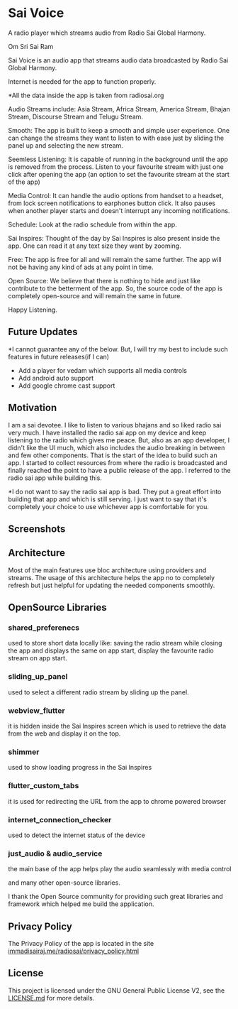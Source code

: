 # Sai Voice

A radio player which streams audio from Radio Sai Global Harmony.

Om Sri Sai Ram

Sai Voice is an audio app that streams audio data broadcasted by Radio Sai Global Harmony.

Internet is needed for the app to function properly.

*All the data inside the app is taken from radiosai.org

Audio Streams include:
Asia Stream, Africa Stream, America Stream, Bhajan Stream, Discourse Stream and Telugu Stream.

Smooth: The app is built to keep a smooth and simple user experience. One can change the streams they want to listen to with ease just by sliding the panel up and selecting the new stream.

Seemless Listening: It is capable of running in the background until the app is removed from the process. Listen to your favourite stream with just one click after opening the app (an option to set the favourite stream at the start of the app)

Media Control: It can handle the audio options from handset to a headset, from lock screen notifications to earphones button click. It also pauses when another player starts and doesn't interrupt any incoming notifications.

Schedule: Look at the radio schedule from within the app.

Sai Inspires: Thought of the day by Sai Inspires is also present inside the app. One can read it at any text size they want by zooming.

Free: The app is free for all and will remain the same further. The app will not be having any kind of ads at any point in time.

Open Source: We believe that there is nothing to hide and just like contribute to the betterment of the app. So, the source code of the app is completely open-source and will remain the same in future.

Happy Listening.

## Future Updates

*I cannot guarantee any of the below. But, I will try my best to include such features in future releases(if I can)

- Add a player for vedam which supports all media controls
- Add android auto support
- Add google chrome cast support

## Motivation

I am a sai devotee. I like to listen to various bhajans and so liked radio sai very much. I have installed the radio sai app on my device and keep listening to the radio which gives me peace. But, also as an app developer, I didn't like the UI much, which also includes the audio breaking in between and few other components. That is the start of the idea to build such an app. I started to collect resources from where the radio is broadcasted and finally reached the point to have a public release of the app. I referred to the radio sai app while building this.

*I do not want to say the radio sai app is bad. They put a great effort into building that app and which is still serving. I just want to say that it's completely your choice to use whichever app is comfortable for you.

## Screenshots

<!-- TODO: add screenshots -->

## Architecture

Most of the main features use bloc architecture using providers and streams. The usage of this architecture helps the app no to completely refresh but just helpful for updating the needed components smoothly.

## OpenSource Libraries

### shared_preferenecs

used to store short data locally like: saving the radio stream while closing the app and displays the same on app start, display the favourite radio stream on app start.

### sliding_up_panel

used to select a different radio stream by sliding up the panel.

### webview_flutter

it is hidden inside the Sai Inspires screen which is used to retrieve the data from the web and display it on the top.

### shimmer

used to show loading progress in the Sai Inspires

### flutter_custom_tabs

it is used for redirecting the URL from the app to chrome powered browser

### internet_connection_checker

used to detect the internet status of the device

### just_audio & audio_service

the main base of the app helps play the audio seamlessly with media control

and many other open-source libraries.

I thank the Open Source community for providing such great libraries and framework which helped me build the application.

## Privacy Policy

The Privacy Policy of the app is located in the site [immadisairaj.me/radiosai/privacy_policy.html](https://immadisairaj.me/radiosai/privacy_policy.html)

## License

This project is licensed under the GNU General Public License V2, see the [LICENSE.md](https://github.com/immadisairaj/radiosai/blob/main/LICENSE.md) for more details.

